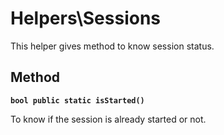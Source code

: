 # Helpers\Sessions

This helper gives method to know session status.

## Method

__`bool public static isStarted()`__

To know if the session is already started or not.
